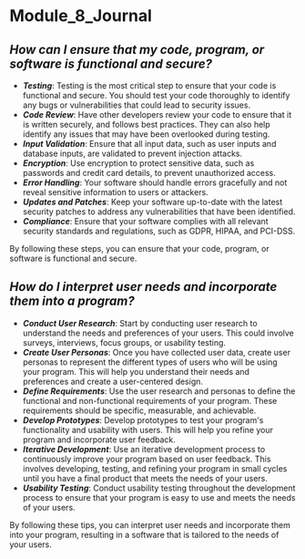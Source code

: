 # Module_8_Journal

## *How can I ensure that my code, program, or software is functional and secure?*

- ***Testing***: Testing is the most critical step to ensure that your code is functional and secure. You should test your code thoroughly to identify any bugs or vulnerabilities that could lead to security issues.
- ***Code Review***: Have other developers review your code to ensure that it is written securely, and follows best practices. They can also help identify any issues that may have been overlooked during testing.
- ***Input Validation***: Ensure that all input data, such as user inputs and database inputs, are validated to prevent injection attacks.
- ***Encryption***: Use encryption to protect sensitive data, such as passwords and credit card details, to prevent unauthorized access.
- ***Error Handling***: Your software should handle errors gracefully and not reveal sensitive information to users or attackers.
- ***Updates and Patches***: Keep your software up-to-date with the latest security patches to address any vulnerabilities that have been identified.
- ***Compliance***: Ensure that your software complies with all relevant security standards and regulations, such as GDPR, HIPAA, and PCI-DSS.

By following these steps, you can ensure that your code, program, or software is functional and secure.

## *How do I interpret user needs and incorporate them into a program?*

- ***Conduct User Research***: Start by conducting user research to understand the needs and preferences of your users. This could involve surveys, interviews, focus groups, or usability testing.
- ***Create User Personas***: Once you have collected user data, create user personas to represent the different types of users who will be using your program. This will help you understand their needs and preferences and create a user-centered design.
- ***Define Requirements***: Use the user research and personas to define the functional and non-functional requirements of your program. These requirements should be specific, measurable, and achievable.
- ***Develop Prototypes***: Develop prototypes to test your program's functionality and usability with users. This will help you refine your program and incorporate user feedback.
- ***Iterative Development***: Use an iterative development process to continuously improve your program based on user feedback. This involves developing, testing, and refining your program in small cycles until you have a final product that meets the needs of your users.
- ***Usability Testing***: Conduct usability testing throughout the development process to ensure that your program is easy to use and meets the needs of your users.

By following these tips, you can interpret user needs and incorporate them into your program, resulting in a software that is tailored to the needs of your users.
